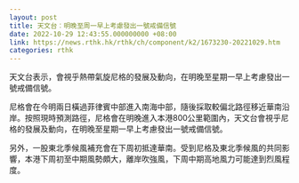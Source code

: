 ```yaml
---
layout: post
title: 天文台︰明晚至周一早上考慮發出一號戒備信號
date: 2022-10-29 12:43:55.000000000 +08:00
link: https://news.rthk.hk/rthk/ch/component/k2/1673230-20221029.htm
categories: rthk
---
```


天文台表示，會視乎熱帶氣旋尼格的發展及動向，在明晚至星期一早上考慮發出一號戒備信號。

尼格會在今明兩日橫過菲律賓中部進入南海中部，隨後採取較偏北路徑移近華南沿岸。按照現時預測路徑，尼格會在明晚進入本港800公里範圍內，天文台會視乎尼格的發展及動向，在明晚至星期一早上考慮發出一號戒備信號。

另外，一股東北季候風補充會在下周初抵達華南。受到尼格及東北季候風的共同影響，本港下周初至中期風勢頗大，離岸吹強風，下周中期高地風力可能達到烈風程度。
